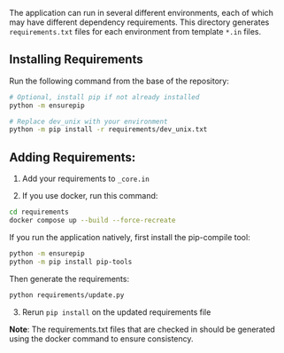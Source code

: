 The application can run in several different environments, each of which may have different dependency requirements. This directory generates `requirements.txt` files for each environment from template `*.in` files.

## Installing Requirements

Run the following command from the base of the repository:

```bash
# Optional, install pip if not already installed
python -m ensurepip

# Replace dev_unix with your environment
python -m pip install -r requirements/dev_unix.txt
```

## Adding Requirements:

1. Add your requirements to `_core.in`

2. If you use docker, run this command:

```bash
cd requirements
docker compose up --build --force-recreate
```

If you run the application natively, first install the pip-compile tool:

```bash
python -m ensurepip
python -m pip install pip-tools
```

Then generate the requirements:

```bash
python requirements/update.py
```

3. Rerun `pip install` on the updated requirements file

**Note**: The requirements.txt files that are checked in should be generated using the docker command to ensure consistency.
